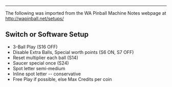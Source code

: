 ***
The following was imported from the WA Pinball Machine Notes webpage at http://wapinball.net/setups/
## Switch or Software Setup
-   3-Ball Play (S16 OFF)
-   Disable Extra Balls, Special worth points (S6 ON, S7 OFF)
-   Reset multiplier each ball (S14)
-   Saucer special once (S24)
-   Spot letter semi-medium
-   Inline spot letter -- conservative
-   Free Play if possible, else Max Credits per coin